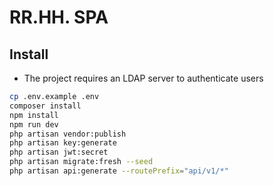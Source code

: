 # RR.HH. SPA

## Install

* The project requires an LDAP server to authenticate users

```sh
cp .env.example .env
composer install
npm install
npm run dev
php artisan vendor:publish
php artisan key:generate
php artisan jwt:secret
php artisan migrate:fresh --seed
php artisan api:generate --routePrefix="api/v1/*"
```